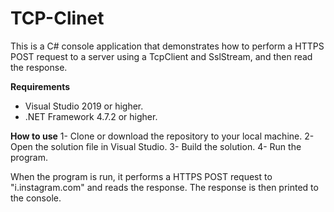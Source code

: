 # TCP-Clinet

This is a C# console application that demonstrates how to perform a HTTPS POST request to a server using a TcpClient and SslStream, and then read the response.

**Requirements**
  * Visual Studio 2019 or higher.
  * .NET Framework 4.7.2 or higher.

**How to use**
  1- Clone or download the repository to your local machine.
  2- Open the solution file in Visual Studio.
  3- Build the solution.
  4- Run the program.
  
When the program is run, it performs a HTTPS POST request to "i.instagram.com" and reads the response. The response is then printed to the console.

